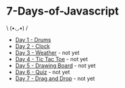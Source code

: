 # 7-Days-of-Javascript
 \ (•◡•) /

- [Day 1 - Drums](./Drums)
- [Day 2 - Clock](./Clock)
- [Day 3 - Weather](./Weather) - not yet
- [Day 4 - Tic Tac Toe](./TicTacToe) - not yet
- [Day 5 - Drawing Board](./DrawingBoard) - not yet
- [Day 6 - Quiz](./Quiz) - not yet
- [Day 7 - Drag and Drop](./DragAndDrop) - not yet
